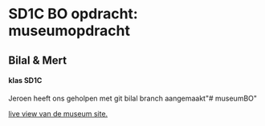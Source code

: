 # SD1C BO opdracht: museumopdracht

## Bilal & Mert
#### klas SD1C

Jeroen heeft ons geholpen met git
bilal branch aangemaakt"# museumBO" 

[live view van de museum site.](http://32840.hosts1.ma-cloud.nl/museumBO/)
